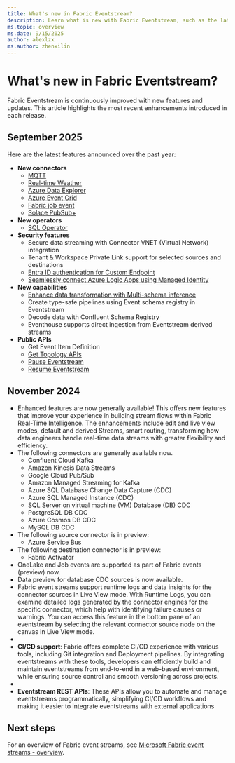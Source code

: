 ```yaml
---
title: What's new in Fabric Eventstream?
description: Learn what is new with Fabric Eventstream, such as the latest release notes, known issues, bug fixes, deprecated functionality, and upcoming changes.
ms.topic: overview
ms.date: 9/15/2025
author: alexlzx
ms.author: zhenxilin
---
```


# What's new in Fabric Eventstream?

Fabric Eventstream is continuously improved with new features and updates. This article highlights the most recent enhancements introduced in each release.

## September 2025

Here are the latest features announced over the past year:

- **New connectors**
    - [MQTT](/event-streams/add-source-mqtt)
    - [Real-time Weather](/event-streams/add-source-real-time-weather)
    - [Azure Data Explorer](/event-streams/add-source-azure-data-explorer-database)
    - [Azure Event Grid](/event-streams/add-source-azure-event-grid)
    - [Fabric job event](/event-streams/add-source-fabric-job)
    - [Solace PubSub+](/event-streams/add-source-solace-pub-sub)
- **New operators**
    - [SQL Operator](/event-streams/process-events-using-sql-code-editor)
- **Security features**
    - Secure data streaming with Connector VNET (Virtual Network) integration
    - Tenant & Workspace Private Link support for selected sources and destinations
    - [Entra ID authentication for Custom Endpoint](/event-streams/custom-endpoint-entra-id-auth)
    - [Seamlessly connect Azure Logic Apps using Managed Identity](/event-streams/connect-using-managed-identity)
- **New capabilities**
    - [Enhance data transformation with Multi-schema inference](/event-streams/process-events-with-multiple-schemas)
    - Create type-safe pipelines using Event schema registry in Eventstream
    - Decode data with Confluent Schema Registry
    - Eventhouse supports direct ingestion from Eventstream derived streams
- **Public APIs**
    - Get Event Item Definition
    - [Get Topology APIs](rest/api/fabric/eventstream/topology/get-eventstream-topology)
    - [Pause Eventstream](/rest/api/fabric/eventstream/topology/pause-eventstream)
    - [Resume Eventstream](/rest/api/fabric/eventstream/topology/resume-eventstream)

## November 2024

- Enhanced features are now generally available! This offers new features that improve your experience in building stream flows within Fabric Real-Time Intelligence. The enhancements include edit and live view modes, default and derived Streams, smart routing, transforming how data engineers handle real-time data streams with greater flexibility and efficiency.
- The following connectors are generally available now.
    - Confluent Cloud Kafka
    - Amazon Kinesis Data Streams
    - Google Cloud Pub/Sub
    - Amazon Managed Streaming for Kafka
    - Azure SQL Database Change Data Capture (CDC)
    - Azure SQL Managed Instance (CDC)
    - SQL Server on virtual machine (VM) Database (DB) CDC
    - PostgreSQL DB CDC
    - Azure Cosmos DB CDC
    - MySQL DB CDC
- The following source connector is in preview:
    - Azure Service Bus
- The following destination connector is in preview:
    - Fabric Activator
- OneLake and Job events are supported as part of Fabric events (preview) now. 
- Data preview for database CDC sources is now available. 
- Fabric event streams support runtime logs and data insights for the connector sources in Live View mode. With Runtime Logs, you can examine detailed logs generated by the connector engines for the specific connector, which help with identifying failure causes or warnings. You can access this feature in the bottom pane of an eventstream by selecting the relevant connector source node on the canvas in Live View mode.
- 
- **CI/CD support**: Fabric offers complete CI/CD experience with various tools, including Git integration and Deployment pipelines. By integrating eventstreams with these tools, developers can efficiently build and maintain eventstreams from end-to-end in a web-based environment, while ensuring source control and smooth versioning across projects.
- 
- **Eventstream REST APIs**: These APIs allow you to automate and manage eventstreams programmatically, simplifying CI/CD workflows and making it easier to integrate eventstreams with external applications


## Next steps
For an overview of Fabric event streams, see [Microsoft Fabric event streams - overview](overview.md).
